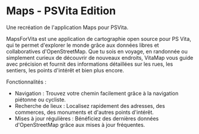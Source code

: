 # Maps - PSVita Edition
Une recréation de l'application Maps pour PSVita.

MapsForVita est une application de cartographie open source pour PS Vita, qui te permet d'explorer le monde grâce aux données libres et collaboratives d'OpenStreetMap. Que tu sois en voyage, en randonnée ou simplement curieux de découvrir de nouveaux endroits, VitaMap vous guide avec précision et fournit des informations détaillées sur les rues, les sentiers, les points d'intérêt et bien plus encore.

Fonctionnalités :

- Navigation : Trouvez votre chemin facilement grâce à la navigation piétonne ou cycliste.
- Recherche de lieux : Localisez rapidement des adresses, des commerces, des monuments et d'autres points d'intérêt.
- Mises à jour régulières : Bénéficiez des dernières données d'OpenStreetMap grâce aux mises à jour fréquentes.
